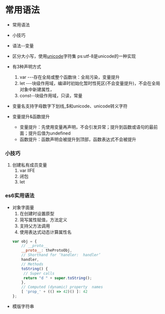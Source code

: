 # 常用语法

- 常用语法
- 小技巧

- 语法--变量
- 区分大小写，使用[unicode](https://baike.baidu.com/item/Unicode/750500?fr=aladdin)字符集 
ps:utf-8是unicode的一种实现
- 有3种声明方式
    1. var ---存在全局或整个函数块：全局污染，变量提升
    2. let ---块级作用域，编译时初始化暂时性死区(不会变量提升)，不会在全局对象中新建属性，
    3. const--块级作用域，只读，常量
- 变量名支持字母数字下划线_$和unicode、unicode转义字符
- 变量提升&函数提升
    - 变量提升：先使用变量再声明，不会引发异常；提升到函数或语句的最前面；提升后值为undefined
    - 函数提升：函数声明会被提升到顶部，函数表达式不会被提升

### 小技巧
1. 创建私有成员变量
    1. var IIFE
    2. 闭包
    3. let
### es6实用语法
- 对象字面量
    1. 在创建时设置原型
    2. 简写属性赋值，方法定义
    3. 支持父方法调用
    4. 使用表达式动态计算属性名
    ```javascript
    var obj = {
        // __proto__
        __proto__: theProtoObj,
        // Shorthand for ‘handler:  handler’
        handler,
        // Methods
        toString() {
         // Super calls
         return "d " + super.toString();
        },
        // Computed (dynamic) property  names
        [ 'prop_' + (() => 42)() ]: 42
    };
    ```
- 模版字符串


